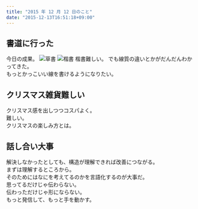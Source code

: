 ```yaml
---
title: "2015 年 12 月 12 日のこと"
date: "2015-12-13T16:51:18+09:00"
---
```


## 書道に行った

今日の成果。
![草書](/images/2015/12/IMG_20151212_170520.jpg)
![楷書](/images/2015/12/IMG_20151212_170532.jpg)
楷書難しい。
でも線質の違いとかがだんだんわかってきた。  
もっとかっこいい線を書けるようになりたい。

## クリスマス雑貨難しい

クリスマス感を出しつつコスパよく。  
難しい。  
クリスマスの楽しみ方とは。

## 話し合い大事

解決しなかったとしても、構造が理解できれば改善につながる。  
まずは理解するところから。  
そのためにはなにを考えてるのかを言語化するのが大事だ。  
思ってるだけじゃ伝わらない。  
伝わっただけじゃ形にならない。  
もっと発信して、もっと手を動かす。

